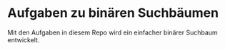 # Aufgaben zu binären Suchbäumen

Mit den Aufgaben in diesem Repo wird ein einfacher binärer Suchbaum entwickelt.
